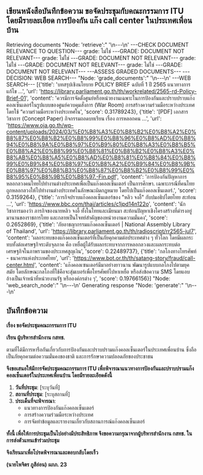 ## เขียนหนังสือบันทึกข้อความ ขอจัดประชุมกับคณะกรรมการ ITU โดยมีรายละเอียด การป้องกัน แก๊ง call center ในประเทศเพื่อนบ้าน

Retrieving documents
"Node: 'retrieve':"
'\n---\n'
---CHECK DOCUMENT RELEVANCE TO QUESTION---
grade: ไม่ใช่
---GRADE: DOCUMENT NOT RELEVANT---
grade: ไม่ใช่
---GRADE: DOCUMENT NOT RELEVANT---
grade: ไม่ใช่
---GRADE: DOCUMENT NOT RELEVANT---
grade: ไม่ใช่
---GRADE: DOCUMENT NOT RELEVANT---
---ASSESS GRADED DOCUMENTS---
---DECISION: WEB SEARCH---
"Node: 'grade_documents':"
'\n---\n'
---WEB SEARCH---
[{'title': 'บทสรุปเชิงนโยบาย POLICY BRIEF ฉบับที่ 1 ปี 2565 แนวทางการแก้ไข ...', 'url': 'https://library.parliament.go.th/th/workrelated/2565-rd-Policy-Brief-01', 'content': 'ควรมีการจัดตั้งศูนย์หรือหน่วยงานเฉพาะในการป้องกันและปราบปราบแก๊งคอลเซ็นเตอร์ในรูปแบบของศูนย์ควบคุมสั่งการ (War Room) การสร้างความร่วมมือระหว่างประเทศ โดยใช้ “ความร่วมมือระหว่างประเทศใน', 'score': 0.31789243}, {'title': '[PDF] เอกสารวิชาการ (Concept Paper) กิจกรรมถอดบทเรียน เรื่อง การหลอกคน ...', 'url': 'https://www.oja.go.th/wp-content/uploads/2024/03/%E0%B8%A3%E0%B8%B2%E0%B8%A2%E0%B8%87%E0%B8%B2%E0%B8%99%E0%B8%96%E0%B8%AD%E0%B8%94%E0%B8%9A%E0%B8%97%E0%B9%80%E0%B8%A3%E0%B8%B5%E0%B8%A2%E0%B8%99%E0%B8%81%E0%B8%B2%E0%B8%A3%E0%B8%AB%E0%B8%A5%E0%B8%AD%E0%B8%81%E0%B8%84%E0%B8%99%E0%B9%84%E0%B8%97%E0%B8%A2%E0%B9%84%E0%B8%9B%E0%B8%97%E0%B8%B3%E0%B8%87%E0%B8%B2%E0%B8%99%E0%B8%95%E0%B8%9B%E0%B8%97.-Fin.pdf', 'content': 'การป้องกันปัญหาการหลอกลวงคนไทยไปทํางานต่างประเทศเพื่อเป็นแก๊งคอลเซ็นเตอร์ เป็นการศึกษา. เฉพาะกรณีที่คนไทยถูกหลอกลวงให้ไปทํางานต่างประเทศในลักษณะผิดกฎหมาย โดยไปเป็นแก๊งคอลเซ็นเตอร์.', 'score': 0.3159264}, {'title': 'ภารกิจปราบแก๊งคอลเซ็นเตอร์ของ "หลิว จงอี้" กับปมอธิปไตยไทย สะท้อน ...', 'url': 'https://www.bbc.com/thai/articles/c1jpd14n122o', 'content': 'นักวิชาการมองว่า ภารกิจของนายหลิว จงอี้ ทั้งในไทยและเมียนมา สะท้อนปัญหาเชิงโครงสร้างที่ดำรงอยู่มานานของราชการไทย และกลายเป็นโจทย์สำคัญของหน่วยงานความมั่นคง', 'score': 0.2652869}, {'title': 'ภัยอาชญากรรมแก๊งคอลเซ็นเตอร์ | National Assembly Library of Thailand', 'url': 'https://library.parliament.go.th/th/radioscript/rr2565-jul7', 'content': 'ผลกระทบของแก๊งคอลเซ็นเตอร์ที่เป็นภัยคุกคามต่อประเทศต่าง ๆ ทั่วโลก โดยมีผลกระทบทั้งต่อเศรษฐกิจระดับจุลภาค คือ เหยื่อผู้ได้รับผลกระทบจากการหลอกลวงและผลกระทบต่อเศรษฐกิจในภาพรวมของประเทศสูญเงิน', 'score': 0.22489737}, {'title': 'กลโกงทางโทรศัพท์ - ธนาคารแห่งประเทศไทย', 'url': 'https://www.bot.or.th/th/satang-story/fraud/call-center.html', 'content': 'แก๊งคอลเซนเตอร์มีมาอย่างยาวนาน พัฒนารูปแบบกลโกงไปตามยุคสมัย โดยลักษณะกลโกงที่ใช้คือจะสุ่มเบอร์เพื่อโทรศัพท์ไปหาเหยื่อ หรือส่งข้อความ SMS โดยแอบอ้างเป็นเจ้าหน้าที่หน่วยงานรัฐ หรือองค์กรต่าง ๆ', 'score': 0.19766156}]
"Node: 'web_search_node':"
'\n---\n'
Generating response
"Node: 'generate':"
'\n---\n'
## บันทึกข้อความ

**เรื่อง ขอจัดประชุมคณะกรรมการ ITU**

**เรียน ผู้บริหารสำนักงาน กสทช.**

ตามที่ได้มีการหารือกันเกี่ยวกับการป้องกันและปราบปรามแก๊งคอลเซ็นเตอร์ในประเทศเพื่อนบ้าน ซึ่งถือเป็นภัยคุกคามต่อความมั่นคงของชาติ และการรักษาความปลอดภัยของประชาชน

**จึงขอเสนอให้มีการจัดประชุมคณะกรรมการ ITU เพื่อพิจารณาแนวทางการป้องกันและปราบปรามแก๊งคอลเซ็นเตอร์ในประเทศเพื่อนบ้าน โดยมีรายละเอียดดังนี้**

1. **วันที่ประชุม**: [ระบุวันที่]
2. **สถานที่ประชุม**: [ระบุสถานที่]
3. **ประเด็นที่จะพิจารณา**:
   - แนวทางการป้องกันแก๊งคอลเซ็นเตอร์
   - การสร้างความร่วมมือระหว่างประเทศ
   - การจัดทำข้อมูลและรายงานเกี่ยวกับสถานการณ์แก๊งคอลเซ็นเตอร์

**ทั้งนี้ เพื่อให้การประชุมเป็นไปอย่างมีประสิทธิภาพ จึงขอความกรุณาจากผู้บริหารสำนักงาน กสทช. ในการส่งตัวแทนเข้าร่วมประชุม**

**จึงเรียนมาเพื่อโปรดพิจารณาและตอบกลับโดยเร็ว**

**(นายไพจิตร ภูสีอ่อน)**
**ผภภ. 23**
